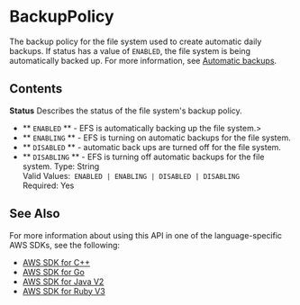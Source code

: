 # BackupPolicy<a name="API_BackupPolicy"></a>

The backup policy for the file system used to create automatic daily backups\. If status has a value of `ENABLED`, the file system is being automatically backed up\. For more information, see [Automatic backups](https://docs.aws.amazon.com/efs/latest/ug/awsbackup.html#automatic-backups)\.

## Contents<a name="API_BackupPolicy_Contents"></a>

 **Status**   <a name="efs-Type-BackupPolicy-Status"></a>
Describes the status of the file system's backup policy\.  
+  ** `ENABLED` ** \- EFS is automatically backing up the file system\.>
+  ** `ENABLING` ** \- EFS is turning on automatic backups for the file system\.
+  ** `DISABLED` ** \- automatic back ups are turned off for the file system\.
+  ** `DISABLING` ** \- EFS is turning off automatic backups for the file system\.
Type: String  
Valid Values:` ENABLED | ENABLING | DISABLED | DISABLING`   
Required: Yes

## See Also<a name="API_BackupPolicy_SeeAlso"></a>

For more information about using this API in one of the language\-specific AWS SDKs, see the following:
+  [AWS SDK for C\+\+](https://docs.aws.amazon.com/goto/SdkForCpp/elasticfilesystem-2015-02-01/BackupPolicy) 
+  [AWS SDK for Go](https://docs.aws.amazon.com/goto/SdkForGoV1/elasticfilesystem-2015-02-01/BackupPolicy) 
+  [AWS SDK for Java V2](https://docs.aws.amazon.com/goto/SdkForJavaV2/elasticfilesystem-2015-02-01/BackupPolicy) 
+  [AWS SDK for Ruby V3](https://docs.aws.amazon.com/goto/SdkForRubyV3/elasticfilesystem-2015-02-01/BackupPolicy) 